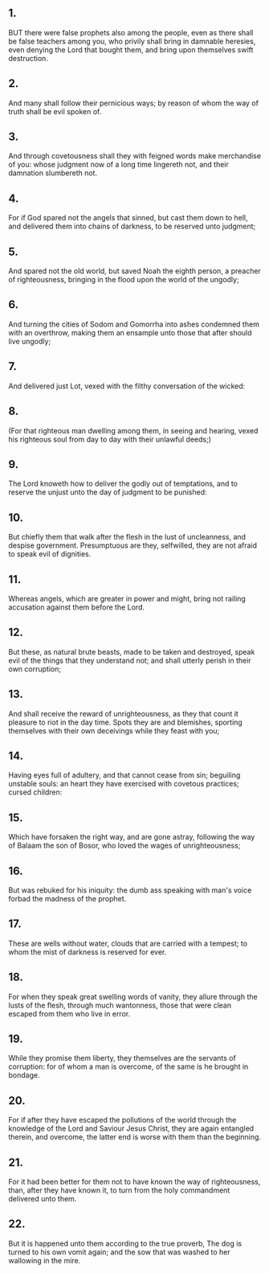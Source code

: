 ## 1.
BUT there were false prophets also among the people, even as there shall be false teachers among you, who privily shall bring in damnable heresies, even denying the Lord that bought them, and bring upon themselves swift destruction.
## 2.
And many shall follow their pernicious ways; by reason of whom the way of truth shall be evil spoken of.
## 3.
And through covetousness shall they with feigned words make merchandise of you: whose judgment now of a long time lingereth not, and their damnation slumbereth not.
## 4.
For if God spared not the angels that sinned, but cast them down to hell, and delivered them into chains of darkness, to be reserved unto judgment;
## 5.
And spared not the old world, but saved Noah the eighth person, a preacher of righteousness, bringing in the flood upon the world of the ungodly;
## 6.
And turning the cities of Sodom and Gomorrha into ashes condemned them with an overthrow, making them an ensample unto those that after should live ungodly;
## 7.
And delivered just Lot, vexed with the filthy conversation of the wicked:
## 8.
(For that righteous man dwelling among them, in seeing and hearing, vexed his righteous soul from day to day with their unlawful deeds;)
## 9.
The Lord knoweth how to deliver the godly out of temptations, and to reserve the unjust unto the day of judgment to be punished:
## 10.
But chiefly them that walk after the flesh in the lust of uncleanness, and despise government. Presumptuous are they, selfwilled, they are not afraid to speak evil of dignities.
## 11.
Whereas angels, which are greater in power and might, bring not railing accusation against them before the Lord.
## 12.
But these, as natural brute beasts, made to be taken and destroyed, speak evil of the things that they understand not; and shall utterly perish in their own corruption;
## 13.
And shall receive the reward of unrighteousness, as they that count it pleasure to riot in the day time. Spots they are and blemishes, sporting themselves with their own deceivings while they feast with you;
## 14.
Having eyes full of adultery, and that cannot cease from sin; beguiling unstable souls: an heart they have exercised with covetous practices; cursed children:
## 15.
Which have forsaken the right way, and are gone astray, following the way of Balaam the son of Bosor, who loved the wages of unrighteousness;
## 16.
But was rebuked for his iniquity: the dumb ass speaking with man's voice forbad the madness of the prophet.
## 17.
These are wells without water, clouds that are carried with a tempest; to whom the mist of darkness is reserved for ever.
## 18.
For when they speak great swelling words of vanity, they allure through the lusts of the flesh, through much wantonness, those that were clean escaped from them who live in error.
## 19.
While they promise them liberty, they themselves are the servants of corruption: for of whom a man is overcome, of the same is he brought in bondage.
## 20.
For if after they have escaped the pollutions of the world through the knowledge of the Lord and Saviour Jesus Christ, they are again entangled therein, and overcome, the latter end is worse with them than the beginning.
## 21.
For it had been better for them not to have known the way of righteousness, than, after they have known it, to turn from the holy commandment delivered unto them.
## 22.
But it is happened unto them according to the true proverb, The dog is turned to his own vomit again; and the sow that was washed to her wallowing in the mire.
